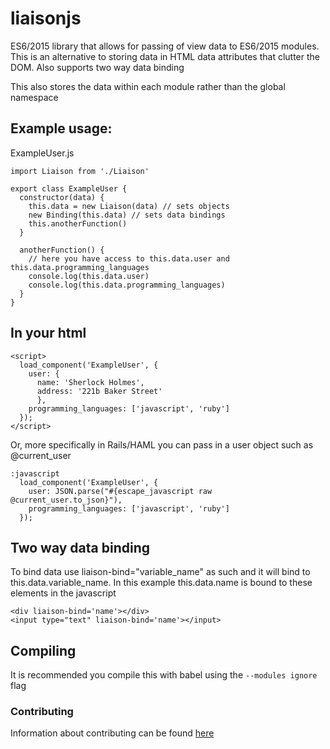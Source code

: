 # liaisonjs
ES6/2015 library that allows for passing of view data to ES6/2015 modules. This is an alternative to storing data in HTML data attributes that clutter the DOM. Also supports two way data binding

This also stores the data within each module rather than the global namespace

## Example usage:
ExampleUser.js
```
import Liaison from './Liaison'

export class ExampleUser {
  constructor(data) {
    this.data = new Liaison(data) // sets objects
    new Binding(this.data) // sets data bindings
    this.anotherFunction()
  }

  anotherFunction() {
    // here you have access to this.data.user and this.data.programming_languages
    console.log(this.data.user)
    console.log(this.data.programming_languages)
  }
}
```

## In your html
```
<script>
  load_component('ExampleUser', {
    user: {
      name: 'Sherlock Holmes',
      address: '221b Baker Street'
      },
    programming_languages: ['javascript', 'ruby']
  });
</script>
```
Or, more specifically in Rails/HAML you can pass in a user object such as @current_user
```
:javascript
  load_component('ExampleUser', { 
    user: JSON.parse("#{escape_javascript raw @current_user.to_json}"),
    programming_languages: ['javascript', 'ruby']
  });
```

## Two way data binding
To bind data use liaison-bind="variable_name" as such and it will bind to this.data.variable_name. In this example this.data.name is bound to these elements in the javascript
```
<div liaison-bind='name'></div>
<input type="text" liaison-bind='name'></input>
```

## Compiling
It is recommended you compile this with babel using the `--modules ignore` flag

### Contributing

Information about contributing can be found [here](https://github.com/TheOneTheOnlyDavidBrown/contributing_guidelines/blob/master/CONTRIBUTING.md) 

